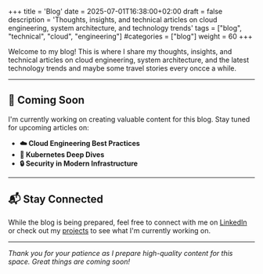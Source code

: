 +++
title = 'Blog'
date = 2025-07-01T16:38:00+02:00
draft = false
description = 'Thoughts, insights, and technical articles on cloud engineering, system architecture, and technology trends'
tags = ["blog", "technical", "cloud", "engineering"]
#categories = ["blog"]
weight = 60
+++


Welcome to my blog! This is where I share my thoughts, insights, and technical articles on cloud engineering, system architecture, and the latest technology trends and maybe some travel stories every oncce a while.

---

## 🚧 Coming Soon

I'm currently working on creating valuable content for this blog. Stay tuned for upcoming articles on:

- **☁️ Cloud Engineering Best Practices**
- **🚀 Kubernetes Deep Dives**
- **🔒 Security in Modern Infrastructure**


---

## 📬 Stay Connected

While the blog is being prepared, feel free to connect with me on [LinkedIn](https://linkedin.com/in/shivaswaroop-nittoor-krishnamurthy-67551a14b) or check out my [projects](/projects) to see what I'm currently working on.

---

*Thank you for your patience as I prepare high-quality content for this space. Great things are coming soon!*
